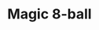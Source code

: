 ---
title: Magic 8-ball
level: 2
language: en
external: http://appinventor.mit.edu/explore/ai2/magic-8-ball.html
---